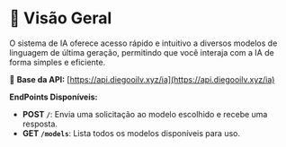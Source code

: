 # 🌟 Visão Geral

O sistema de IA oferece acesso rápido e intuitivo a diversos modelos de linguagem de última geração, permitindo que você interaja com a IA de forma simples e eficiente.

🔗 **Base da API:** [https://api.diegooilv.xyz/ia](https://api.diegooilv.xyz/ia)

**EndPoints Disponíveis:**

* **POST `/`**: Envia uma solicitação ao modelo escolhido e recebe uma resposta.
* **GET `/models`**: Lista todos os modelos disponíveis para uso.